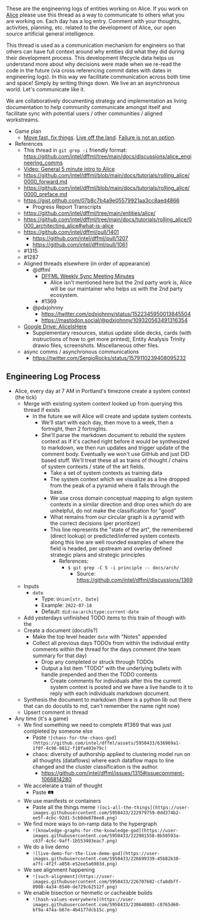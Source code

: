These are the engineering logs of entities working on Alice. If you
work on [Alice](https://github.com/intel/dffml/tree/main/docs/tutorials/rolling_alice/0000_architecting_alice#what-is-alice) please use this thread as a way to communicate to others
what you are working on. Each day has a log entry. Comment with your
thoughts, activities, planning, etc. related to the development of
Alice, our open source artificial general intelligence.

This thread is used as a communication mechanism for engineers so that
others can have full context around why entities did what they did
during their development process. This development lifecycle data helps
us understand more about why decisions were made when we re-read the
code in the future (via cross referencing commit dates with dates in
engineering logs). In this way we facilitate communication across
both time and space! Simply by writing things down. We live an an
asynchronous world. Let's communicate like it.

We are collaboratively documenting strategy and implementation as
living documentation to help community communicate amongst itself
and facilitate sync with potential users / other communities /
aligned workstreams.

- Game plan
  - [Move fast, fix things](https://hbr.org/2019/01/the-era-of-move-fast-and-break-things-is-over). [Live off the land](https://www.crowdstrike.com/cybersecurity-101/living-off-the-land-attacks-lotl/). [Failure is not an option](https://github.com/intel/dffml/tree/main/docs/tutorials/rolling_alice/0000_architecting_alice#the-scary-part).
- References
  - This thread in `git grep -i` friendly format: https://github.com/intel/dffml/tree/main/docs/discussions/alice_engineering_comms
  - [Video: General 5 minute intro to Alice](https://www.youtube.com/watch?v=THKMfJpPt8I?t=129&list=PLtzAOVTpO2jYt71umwc-ze6OmwwCIMnLw)
  - https://github.com/intel/dffml/blob/main/docs/tutorials/rolling_alice/0000_forward.md
  - https://github.com/intel/dffml/blob/main/docs/tutorials/rolling_alice/0000_preface.md
  - https://gist.github.com/07b8c7b4a9e05579921aa3cc8aed4866
    - Progress Report Transcripts
  - https://github.com/intel/dffml/tree/main/entities/alice/
  - https://github.com/intel/dffml/tree/main/docs/tutorials/rolling_alice/0000_architecting_alice#what-is-alice
  - https://github.com/intel/dffml/pull/1401
    - https://github.com/intel/dffml/pull/1207
    - https://github.com/intel/dffml/pull/1061
  - #1315
  - #1287
  - Aligned threads elsewhere (in order of appearance)
    - @dffml
      - [DFFML Weekly Sync Meeting Minutes](https://docs.google.com/document/d/16u9Tev3O0CcUDe2nfikHmrO3Xnd4ASJ45myFgQLpvzM/edit)
        - Alice isn't mentioned here but the 2nd party work is, Alice will be our maintainer who helps us with the 2nd party ecosystem.
      - #1369
    - @pdxjohnny
      - https://twitter.com/pdxjohnny/status/1522345950013845504
      - https://mastodon.social/@pdxjohnny/109320563491316354
  - [Google Drive: AliceIsHere](https://drive.google.com/drive/folders/1E8tZT15DNjd13jVR6xqsblgLvwTZZo_f)
    - Supplementary resources, status update slide decks, cards (with instructions of how to get more printed), Entity Analysis Trinity drawio files, screenshots. Miscellaneous other files.
  - async comms / asynchronous communications
    - https://twitter.com/SergioRocks/status/1579110239408095232

## Engineering Log Process

- Alice, every day at 7 AM in Portland's timezone create a system context (the tick)
  - Merge with existing system context looked up from querying this thread if exists
    - In the future we will Alice will create and update system contexts.
      - We'll start with each day, then move to a week, then a fortnight, then 2 fortnights.
      - She'll parse the markdown document to rebuild the system context as if it's cached
        right before it would be synthesized to markdown, we then run updates and trigger
        update of the comment body. Eventually we won't use GitHub and just DID based stuff.
        We'll treat these all as trains of thought / chains of system contexts / state of the
        art fields.
        - Take a set of system contexts as training data
        - The system context which we visualize as a line dropped from the peak of a pyramid
          where it falls through the base.
        - We use cross domain conceptual mapping to align system contexts in a similar direction
          and drop ones which do are unhelpful, do not make the classification for "good"
        - What remains from our circular graph is a pyramid with the correct decisions
          (per prioritizer) 
        - This line represents the "state of the art", the remembered (direct lookup) or
          predicted/inferred system contexts along this line are well rounded examples of
          where the field is headed, per upstream and overlay defined strategic plans
          and strategic principles
          - References:
            - `$ git grep -C 5 -i principle -- docs/arch/`
              - Source: https://github.com/intel/dffml/discussions/1369
  - Inputs
    - `date`
      - Type: `Union[str, Date]`
      - Example: `2022-07-18`
      - Default: `did:oa:architype:current-date`
   - Add yesterdays unfinished TODO items to this train of though with the 
   - Create a document (docutils?)
     - Make the top level header `date` with "Notes" appended
     - Collect all previous days TODOs from within the individual entity comments within the thread for the days comment (the team summary for that day)
       - Drop any completed or struck through TODOs
       - Output a list item "TODO" with the underlying bullets with handle prepended and then the TODO contents
         - Create comments for individuals after this the current system context is posted and we have a live handle to it to reply with each individuals markdown document.
   - Synthesis the document to markdown (there is a python lib out there that can do docutils to md, can't remember the name right now)
   - Upsert comment in thread
- Any time (it's a game)
  - We find something we need to complete #1369 that was just completed by someone else
    - Paste `![chaos-for-the-chaos-god](https://github.com/intel/dffml/assets/5950433/636969a1-1f0f-4c96-8812-f10fa403e79c)`
    - chaos: diversity of authorship applied to clustering model run on all thoughts (dataflows) where each dataflow maps to line changed and the cluster classification is the author.
      - https://github.com/intel/dffml/issues/1315#issuecomment-1066814280
  - We accelerate a train of thought
    - Paste 🛤️
  - We use manifests or containers
    - Paste all the things meme `![oci-all-the-things](https://user-images.githubusercontent.com/5950433/222979759-0dd374b2-ee5f-4cbc-92d1-5cb8de078ee8.png)`
  - We find more ways to on-ramp data to the hypergraph
    - `![knowledge-graphs-for-the-knowledge-god](https://user-images.githubusercontent.com/5950433/222981558-0b50593a-c83f-4c6c-9aff-1b553403eac7.png)`
  - We do a live demo
    - `![live-demo-for-the-live-demo-god](https://user-images.githubusercontent.com/5950433/226699339-45b82b38-a7fc-4f2f-a858-e52ee5a6983d.png)`
  - We see alignment happening
    - `![such-alignment](https://user-images.githubusercontent.com/5950433/226707682-cfa8dbff-0908-4a34-8540-de729c62512f.png)`
  - We enable bisection or hermetic or cacheable builds
    - `![hash-values-everywhere](https://user-images.githubusercontent.com/5950433/230648803-c0765d60-bf9a-474a-b67e-4b4177dcb15c.png)`